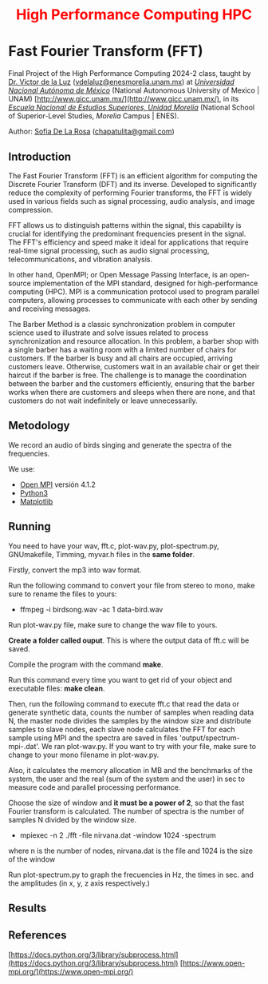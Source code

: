 <h1 align="center" style="color:red;">  High Performance Computing HPC </h1>

# Fast Fourier Transform (FFT)

Final Project of the High Performance Computing 2024-2 class, taught by [Dr. Victor de la Luz](https://github.com/itztli) (<vdelaluz@enesmorelia.unam.mx>) at *[Universidad Nacional Autónoma de México](https://www.unam.mx/)* (National Autonomous University of Mexico | UNAM) [http://www.gicc.unam.mx/](http://www.gicc.unam.mx/), in its *[Escuela Nacional de Estudios Superiores, Unidad Morelia](https://www.enesmorelia.unam.mx/)* (National School of Superior-Level Studies, *Morelia* Campus | ENES).

Author: 
[Sofia De La Rosa](https://github.com/SofiaDeLaRosa) (<chapatulita@gmail.com>)

## Introduction

The Fast Fourier Transform (FFT) is an efficient algorithm for computing the Discrete Fourier Transform (DFT) and its inverse. Developed to significantly reduce the complexity of performing Fourier transforms, the FFT is widely used in various fields such as signal processing, audio analysis, and image compression.

FFT allows us to distinguish patterns within the signal, this capability is crucial for identifying the predominant frequencies present in the signal. The FFT's efficiency and speed make it ideal for applications that require real-time signal processing, such as audio signal processing, telecommunications, and vibration analysis.

In other hand, OpenMPI; or Open Message Passing Interface, is an open-source implementation of the MPI standard, designed for high-performance computing (HPC). MPI is a communication protocol used to program parallel computers, allowing processes to communicate with each other by sending and receiving messages.

The Barber Method is a classic synchronization problem in computer science used to illustrate and solve issues related to process synchronization and resource allocation. In this problem, a barber shop with a single barber has a waiting room with a limited number of chairs for customers. If the barber is busy and all chairs are occupied, arriving customers leave. Otherwise, customers wait in an available chair or get their haircut if the barber is free. The challenge is to manage the coordination between the barber and the customers efficiently, ensuring that the barber works when there are customers and sleeps when there are none, and that customers do not wait indefinitely or leave unnecessarily.

##  Metodology

We record an audio of birds singing and generate the spectra of the frequencies.
  
We use:

* [Open MPI](https://www.open-mpi.org/) versión 4.1.2
* [Python3](https://www.python.org/downloads/)
* [Matplotlib](https://matplotlib.org/)

##  Running

You need to have your wav, fft.c, plot-wav.py, plot-spectrum.py, GNUmakefile, Timming, myvar.h files in the **same folder**.

Firstly, convert the mp3 into wav format.

Run the following command to convert your file from stereo to mono, make sure to rename the files to yours:

* ffmpeg -i birdsong.wav -ac 1 data-bird.wav

Run plot-wav.py file, make sure to change the wav file to yours.

**Create a folder called ouput**. This is where the output data of fft.c will be saved.

Compile the program with the command **make**. 

Run this command every time you want to get rid of your object and executable files: **make clean**.

Then, run the following command to execute fft.c that read the data or generate synthetic data, counts the number of samples when reading data N, the master node divides the samples by the window size and distribute samples to slave nodes, each slave node calculates the FFT for each sample using MPI and the spectra are saved in files 'output/spectrum-mpi-<index>.dat'. 
We ran plot-wav.py. If you want to try with your file, make sure to change to your mono filename in plot-wav.py.

Also, it calculates the memory allocation in MB and the benchmarks of the system, the user and the real (sum of the system and the user) in sec to measure code and parallel processing performance.

Choose the size of window and **it must be a power of 2**, so that the fast Fourier transform is calculated. The number of spectra is the number of samples N divided by the window size.

* mpiexec -n 2 ./fft -file nirvana.dat -window 1024 -spectrum

where n is the number of nodes, nirvana.dat is the file and 1024 is the size of the window 

Run plot-spectrum.py to graph the frecuencies in Hz, the times in sec. and the amplitudes (in x, y, z axis respectively.)

## Results

## References 
 
[https://docs.python.org/3/library/subprocess.html](https://docs.python.org/3/library/subprocess.html)
[https://www.open-mpi.org/](https://www.open-mpi.org/)

